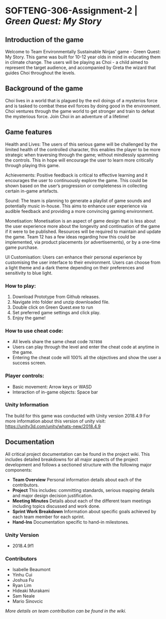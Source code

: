 # SOFTENG-306-Assignment-2 | _Green Quest: My Story_

## Introduction of the game
Welcome to Team Environmentally Sustainable Ninjas' game - Green Quest: My Story. 
This game was built for 10-12 year olds in mind in educating them in climate change. The users will be playing as Choi - a child aimed to represent the target audience, and accompanied by Greta the wizard that guides Choi throughout the levels.

## Background of the game
Choi lives in a world that is plagued by the evil doings of a mysterios force and is tasked to combat these evil forces by doing good in the environment. Choi ventures through the game world to get stronger and train to defeat the mysterious force. Join Choi in an adventure of a lifetime!

## Game features
Health and Lives: The users of this serious game will be challenged by the limited health of the controlled character, this enables the player to be more strategic when traversing through the game; without mindlessly spamming the controls. This in hope will encourage the user to learn more critically through playing this game.

Achievements: Positive feedback is critical to effective learning and it encourages the user to continuously explore the game. This could be shown based on the user’s progression or completeness in collecting certain in-game artefacts. 

Sound: The team is planning to generate a playlist of game sounds and potentially music in-house. This aims to enhance user experience via audible feedback and providing a more convincing gaming environment.

Monetisation: Monetisation is an aspect of game design that is less about the user experience more about the longevity and continuation of the game if it were to be published. Resources will be required to maintain and update the game. Team 12 has a few ideas regarding how this could be implemented, via product placements (or advertisements), or by a one-time game purchase.

UI Customisation: Users can enhance their personal experience by customising the user interface to their environment. Users can choose from a light theme and a dark theme depending on their preferences and sensitivity to blue light.


### How to play: 

1) Download Prototype from Github releases. 
2) Navigate into folder and unzip downloaded file.
3) Double click on Green Quest.exe to run
4) Set preferred game settings and click play.
5) Enjoy the game!

### How to use cheat code:

* All levels share the same cheat code `787898`
* Users can play through the level and enter the cheat code at anytime in the game. 
* Entering the cheat code will 100% all the objectives and show the user a success screen.

### Player controls: 

* Basic movement: Arrow keys or WASD 
* Interaction of in-game objects: Space bar

### Unity Information 
The build for this game was conducted with Unity version 2018.4.9
For more information about this version of unity visit: https://unity3d.com/unity/whats-new/2018.4.9

## Documentation
All critical project documentation can be found in the project wiki. This includes detailed breakdowns for all major aspects of the project development and follows a sectioned structure with the following major components:
* **Team Overview** Personal information details about each of the contributors.
* **Project** This includes: committing standards, serious mapping details and major design decision justification. 
* **Meeting Minutes** Details about each of the different team meetings including topics discussed and work done.
* **Sprint Work Breakdown** Information about specific goals achieved by each team member for each sprint.
* **Hand-Ins** Documentation specific to hand-in milestones.

### Unity Version
- 2018.4.9f1

### Contributors
- Isabelle Beaumont
- Yinhu Cui 
- Joshua Fu 
- Ryan Lim
- Hideaki Murakami
- Sam Neale
- Mario Sinovcic

_More details on team contribution can be found in the wiki._ 
